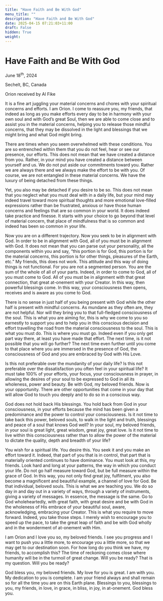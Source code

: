 ```yaml
---
title: "Have Faith and Be With God"
menu_title: ""
description: "Have Faith and Be With God"
date: 2025-04-15 07:21:03+11:00
draft: False
hidden: True
weight:
---
```

# Have Faith and Be With God

June 18<sup>th</sup>, 2024

Sechelt, BC, Canada

Orion received by Al Fike

It is a fine art juggling your material concerns and chores with your spiritual concerns and efforts. I am Orion. I come to reassure you, my friends, that indeed as long as you make efforts every day to be in harmony with your own soul and with God’s great Soul, then we are able to come close and to assist you in the material concerns, helping you to release those mindful concerns, that they may be dissolved in the light and blessings that we might bring and what God might bring.

There are times when you seem overwhelmed with these conditions. You are so entrenched within them that you do not feel, hear or see our presence, our efforts. This does not mean that we have created a distance from you. Rather, in your mind you have created a distance between yourself and us. We do not put aside our commitments toward you. Rather we are always there and we always make the effort to be with you. Of course, we are not entangled in these material concerns. We have the luxury of being detached from these things.

Yet, you also may be detached if you desire to be so. This does not mean that you neglect what you must deal with in a daily life, but your mind may indeed travel toward more spiritual thoughts and more emotional love-filled expressions rather than be frustrated, anxious or have those human concerns and feelings that are so common in your world. It does indeed take practice and finesse. It starts with your choice to go beyond that level of material concern, that place of mindfulness that is so common and indeed has been so common in your life.

Now you are on a different trajectory. Now you seek to be in alignment with God. In order to be in alignment with God, all of you must be in alignment with God. It does not mean that you can parse out your personality, all the components within you and say, “this portion is for God, this portion is for the material concerns, this portion is for other things, pleasures of the Earth, etc.” My friends, this does not work. This attitude and this way of doing things is not functional. For you are not a segmented person. You are the sum of the whole of all of your parts. Indeed, in order to come to God, all of you must come to God. All of you must be in alignment with that great connection, that great at-onement with your Creator. In this way, then powerful blessings come. In this way, your consciousness then opens, receives and is aware as you come to God.

There is no sense in just half of you being present with God while the other half is present with mindful concerns. As mundane as they often are, they are not helpful. Nor will they bring you to that full-fledged consciousness of the soul. This is what you are aiming for, this is why we come to you so earnestly to support you and to help you in this conscious decision and effort travelling the road from the material consciousness to the soul. This is what you must do. This is where you must go. Indeed even if you only get part way there, at least you have made that effort. The next time, is it not possible that you will go further? The next time even further until you come to that place where you are immersed in the presence of God, the consciousness of God and you are embraced by God with His Love.

Is this not preferable over the mundanity of your daily life? Is this not preferable over the dissatisfaction you often feel in your spiritual life? It must take 100% of your efforts, your focus, your consciousness in prayer, in allowing the desires of your soul to be expressed to God in all its wholeness, power and beauty. Be with God, my beloved friends. Now is your opportunity. There are other opportunities that come in your day that will allow God to touch you deeply and to do so in a conscious way.

God does not hold back His blessings. You hold back from God in your consciousness, in your efforts because the mind has been given a predominance and the power to control your consciousness. Is it not time to take back this power, beloved souls, to walk in the light and truth, blessings and peace of a soul that knows God well?  In your soul, my beloved friends, in your soul is great light, great wisdom, great joy, great love. Is it not time to live within this consciousness rather than to allow the power of the material to dictate the quality, depth and breadth of your life?

You wish for a spiritual life. You desire this. You seek it and you make an effort toward it. Indeed, that part of you that is in control, that part that is materially oriented continues to have dominance. You must look at this, my friends. Look hard and long at your patterns, the way in which you conduct your life. Do not go half measure toward God, but be full measure within the grace of God. In this way, you not only find great joy, fulfilment, you also become a magnificent and beautiful example, a channel of love for God. Be that individual, beloved souls. This is what we are teaching you. We do so day in and day out in a variety of ways, through a variety of instruments, giving a variety of messages. In essence, the message is the same. Go to God wholeheartedly, with great faith, with great desire and be with God in the wholeness of His embrace of your beautiful soul, aware, acknowledging, embracing your Creator. This is what you require to move forward. Indeed, you take those steps. I merely wish to encourage you to speed up the pace, to take the great leap of faith and be with God wholly and in the wonderment of at-onement with Him.

I am Orion and I love you so, my beloved friends. I see you progress and I want to push you a little more, to encourage you a little more, so that we may get to our destination soon. For how long do you think we have, my friends, to accomplish this? The time of reckoning comes close where humanity will be in the turmoil of great change. Will you be ready? That is my question. Will you be ready?

God bless you, my beloved friends. My love for you is great. I am with you. My dedication to you is complete. I am your friend always and shall remain so for all the time you are on this Earth plane. Blessings to you, blessings to you, my friends, in love, in grace, in bliss, in joy, in at-onement. God bless you.
